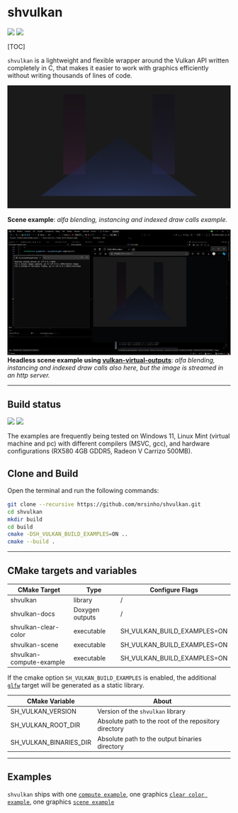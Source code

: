 # shvulkan

![](https://img.shields.io/badge/shvulkan%20|%20SINHO%20SOFTWORKS-3CFADC?style=for-the-badge&logo=&logoColor=white&labelColor=990042)
[![](https://img.shields.io/badge/GitHub_repository-3CFADC?style=for-the-badge&logo=github&logoColor=black)](https://github.com/mrsinho/shvulkan)

[TOC]

`shvulkan` is a lightweight and flexible wrapper around the Vulkan API written completely in C, that makes it easier to work with graphics efficiently without writing thousands of lines of code.

![](./docs/media/alpha-blending.png)

__Scene example__: *alfa blending, instancing and indexed draw calls example.*

![](./docs/media/scene-headless-overview.png)
__Headless scene example using [vulkan-virtual-outputs](https://github.com/mrsinho/vulkan-virtual-outputs)__: *alfa blending, instancing and indexed draw calls also here, but the image is streamed in an http server.*

---

## Build status

![](https://img.shields.io/badge/Written_in_C-3CFADC?style=for-the-badge&logo=c&logoColor=white&labelColor=0AD0DF#.svg)
![](https://img.shields.io/badge/Compatible_with_C%2b%2b-3CFADC?style=for-the-badge&logo=c%2b%2b&logoColor=white&labelColor=0AD0DF#.svg)

The examples are frequently being tested on Windows 11, Linux Mint (virtual machine and pc) with different compilers (MSVC, gcc), and hardware configurations (RX580 4GB GDDR5, Radeon V Carrizo 500MB).

## Clone and Build

Open the terminal and run the following commands:

```bash
git clone --recursive https://github.com/mrsinho/shvulkan.git
cd shvulkan
mkdir build
cd build
cmake -DSH_VULKAN_BUILD_EXAMPLES=ON ..
cmake --build .
```

---

## CMake targets and variables

| CMake Target                   | Type            | Configure Flags             |
|--------------------------------|-----------------|-----------------------------|
| shvulkan                       | library         | /                           |
| shvulkan-docs                  | Doxygen outputs | /                           |
| shvulkan-clear-color           | executable      | SH_VULKAN_BUILD_EXAMPLES=ON |
| shvulkan-scene                 | executable      | SH_VULKAN_BUILD_EXAMPLES=ON |
| shvulkan-compute-example       | executable      | SH_VULKAN_BUILD_EXAMPLES=ON |

If the cmake option `SH_VULKAN_BUILD_EXAMPLES` is enabled, the additional [`glfw`](https://github.com/glfw/glfw) target will be generated as a static library.

| CMake Variable                 | About                                                  |
|--------------------------------|--------------------------------------------------------|
| SH_VULKAN_VERSION              | Version of the `shvulkan` library                      |
| SH_VULKAN_ROOT_DIR             | Absolute path to the root of the repository directory  |
| SH_VULKAN_BINARIES_DIR         | Absolute path to the output binaries directory         |

---

## Examples

`shvulkan` ships with one [`compute example`](https://github.com/mrsinho/shvulkan/tree/main/examples/src/compute/power-numbers.c), one graphics [`clear color example`](https://github.com/mrsinho/shvulkan/tree/main/examples/src/graphics/clear-color.c), one graphics [`scene example`](https://github.com/mrsinho/shvulkan/tree/main/examples/src/graphics/scene.c) 
